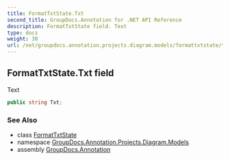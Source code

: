 ```yaml
---
title: FormatTxtState.Txt
second_title: GroupDocs.Annotation for .NET API Reference
description: FormatTxtState field. Text
type: docs
weight: 30
url: /net/groupdocs.annotation.projects.diagram.models/formattxtstate/txt/
---
```

## FormatTxtState.Txt field

Text

```csharp
public string Txt;
```

### See Also

* class [FormatTxtState](../)
* namespace [GroupDocs.Annotation.Projects.Diagram.Models](../../formattxtstate/)
* assembly [GroupDocs.Annotation](../../../)


